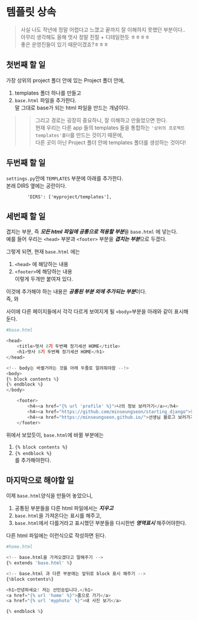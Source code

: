 # 템플릿 상속  
>사실 나도 작년에 정말 어렵다고 느꼈고 끝까지 잘 이해하지 못했던 부분이다..  
>아무리 생각해도 올해 멋사 정말 친절 + 디테일한듯 ㅎㅎㅎㅎ   
>좋은 운영진들이 있기 때문이겠죠?ㅎㅎㅎ  

## 첫번째 할 일 
가장 상위의 project 폴더 안에 있는 Project 폴더 안에,
1. templates 폴더 하나를 만들고 
2. `base.html` 파일을 추가한다.   
말 그대로 base가 되는 html 파일을 만드는 개념이다.  

>>그리고 경로는 굉장히 중요하니, 잘 이해하고 만들었으면 한다.  
>>현재 우리는 다른 app 들의 templates 들을 통합하는 `'상위의 프로젝트 templates'폴더`를 만드는 것이기 때문에,  
>>다른 곳이 아닌 Project 폴더 안에 templates 폴더를 생성하는 것이다!  

## 두번째 할 일  
`settings.py`안에 `TEMPLATES` 부분에 아래를 추가한다.  
본래 DIRS 옆에는 공란이다.  

```
        'DIRS': ['myproject/templates'],
```
  
## 세번째 할 일  
겹치는 부분, 즉 ***모든 html 파일에 공통으로 적용할 부분***을 `base.html` 에 넣는다.  
예를 들어 우리는 `<head>` 부분과 `<footer>` 부분을 ***겹치는 부분***으로 두겠다.  

그렇게 되면, 현재 `base.html` 에는  
1. `<head>` 에 해당하는 내용  
2. `<footer>`에 해당하는 내용  
이렇게 두개만 붙여져 있다.  

이것에 추가해야 하는 내용은 ***공통된 부분 외에 추가되는 부분***이다.  
즉, <head> 와 <footer> 사이에 다른 페이지들에서 각각 다르게 보여지게 될 `<body>`부분을 아래와 같이 표시해둔다.  

``` python
#base.html  

<head>
    <title>멋사 8기 두번째 정기세션 HOME</title>
    <h1>멋사 8기 두번째 정기세션 HOME</h1>
</head>

<!-- body는 바뀔거라는 것을 아래 두줄로 알려줘야함 --!> 
<body>
{% block contents %}
{% endblock %}
</body>

    <footer>
        <h4><a href="{% url 'profile' %}">나의 정보 보러가기</a></h4>
        <h4><a href="https://github.com/minseungseon/starting_django">장고 실습 자료 보러가기</a></h4>
        <h4><a href="https://minseungseon.github.io/">선생님 블로그 보러가기</a></h4>
    </footer>
```
위에서 보았듯이, `base.html`에 바뀔 부분에는 
1. `{% block contents %}`   
2. `{% endblock %}`  
를 추가해야한다.  

## 마지막으로 해야할 일  
이제 `base.html`양식을 만들어 놓았으니, 
1. 공통된 부분들을 다른 html 파일에서는 ***지우고***  
2. `base.html`을 가져온다는 표시를 해주고,
2. `base.html`에서 다를거라고 표시했던 부분들을 다시한번 ***영역표시*** 해주어야한다.   
  
다른 html 파일에는 이런식으로 작성하면 된다.  
``` python  
#home.html  

<!-- base.html을 가져오겠다고 말해주기 -->
{% extends 'base.html' %}

<!-- base.html 과 다른 부분에는 앞뒤로 block 표시 해주기 -->
{%block contents%}

<h1>안녕하세요! 저는 선민승입니다.</h1>
<a href="{% url 'home' %}">홈으로 가기</a>
<a href="{% url 'myphoto' %}">내 사진 보기</a>

{% endblock %}
```
